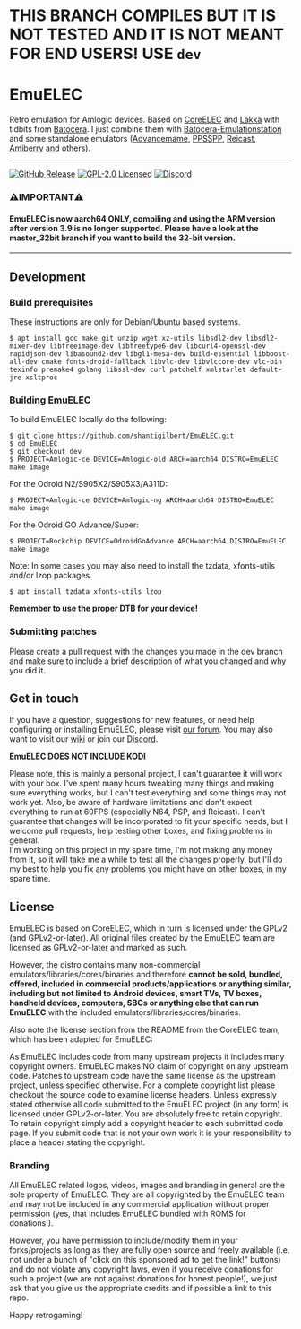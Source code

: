 # THIS BRANCH COMPILES BUT IT IS NOT TESTED AND IT IS NOT MEANT FOR END USERS! USE `dev` 

# EmuELEC  
Retro emulation for Amlogic devices.
Based on  [CoreELEC](https://github.com/CoreELEC/CoreELEC) and [Lakka](https://github.com/libretro/Lakka-LibreELEC) with tidbits from [Batocera](https://github.com/batocera-linux/batocera.linux). I just combine them with [Batocera-Emulationstation](https://github.com/batocera-linux/batocera-emulationstation) and some standalone emulators ([Advancemame](https://github.com/amadvance/advancemame), [PPSSPP](https://github.com/hrydgard/ppsspp), [Reicast](https://github.com/reicast/reicast-emulator), [Amiberry](https://github.com/midwan/amiberry) and others). 

---
[![GitHub Release](https://img.shields.io/github/release/EmuELEC/EmuELEC.svg)](https://github.com/EmuELEC/EmuELEC/releases/latest)
[![GPL-2.0 Licensed](https://shields.io/badge/license-GPL2-blue)](https://github.com/EmuELEC/EmuELEC/blob/master/licenses/GPL2.txt)
[![Discord](https://img.shields.io/badge/chat-on%20discord-7289da.svg?logo=discord)](https://discord.gg/cbgtJTu)

### ⚠️**IMPORTANT**⚠️
#### EmuELEC is now aarch64 ONLY, compiling and using the ARM version after version 3.9 is no longer supported. Please have a look at the master_32bit branch if you want to build the 32-bit version.

---
## Development

### Build prerequisites

These instructions are only for Debian/Ubuntu based systems.

```
$ apt install gcc make git unzip wget xz-utils libsdl2-dev libsdl2-mixer-dev libfreeimage-dev libfreetype6-dev libcurl4-openssl-dev rapidjson-dev libasound2-dev libgl1-mesa-dev build-essential libboost-all-dev cmake fonts-droid-fallback libvlc-dev libvlccore-dev vlc-bin texinfo premake4 golang libssl-dev curl patchelf xmlstarlet default-jre xsltproc
```

### Building EmuELEC
To build EmuELEC locally do the following:

```
$ git clone https://github.com/shantigilbert/EmuELEC.git
$ cd EmuELEC
$ git checkout dev
$ PROJECT=Amlogic-ce DEVICE=Amlogic-old ARCH=aarch64 DISTRO=EmuELEC make image
```
For the Odroid N2/S905X2/S905X3/A311D:
```
$ PROJECT=Amlogic-ce DEVICE=Amlogic-ng ARCH=aarch64 DISTRO=EmuELEC make image
```

For the Odroid GO Advance/Super:
```
$ PROJECT=Rockchip DEVICE=OdroidGoAdvance ARCH=aarch64 DISTRO=EmuELEC make image
```

Note: In some cases you may also need to install the tzdata, xfonts-utils and/or lzop packages.
```
$ apt install tzdata xfonts-utils lzop
```


**Remember to use the proper DTB for your device!**

### Submitting patches
Please create a pull request with the changes you made in the dev branch and make sure to include a brief description of what you changed and why you did it.

## Get in touch
If you have a question, suggestions for new features, or need help configuring or installing EmuELEC, please visit [our forum](https://emuelec.discourse.group/). You may also want to visit our [wiki](https://github.com/EmuELEC/EmuELEC/wiki) or join our [Discord](https://discord.gg/cbgtJTu).

**EmuELEC DOES NOT INCLUDE KODI**

Please note, this is mainly a personal project, I can't guarantee it will work with your box. I've spent many hours tweaking many things and making sure everything works, but I can't test everything and some things may not work yet. Also, be aware of hardware limitations and don't expect everything to run at 60FPS (especially N64, PSP, and Reicast). I can't guarantee that changes will be incorporated to fit your specific needs, but I welcome pull requests, help testing other boxes, and fixing problems in general.  
I'm working on this project in my spare time, I'm not making any money from it, so it will take me a while to test all the changes properly, but I'll do my best to help you fix any problems you might have on other boxes, in my spare time.

## License

EmuELEC is based on CoreELEC, which in turn is licensed under the GPLv2 (and GPLv2-or-later). All original files created by the EmuELEC team are licensed as GPLv2-or-later and marked as such.

However, the distro contains many non-commercial emulators/libraries/cores/binaries and therefore **cannot be sold, bundled, offered, included in commercial products/applications or anything similar, including but not limited to Android devices, smart TVs, TV boxes, handheld devices, computers, SBCs or anything else that can run EmuELEC** with the included emulators/libraries/cores/binaries.

Also note the license section from the README from the CoreELEC team, which has been adapted for EmuELEC:

As EmuELEC includes code from many upstream projects it includes many copyright owners. EmuELEC makes NO claim of copyright on any upstream code. Patches to upstream code have the same license as the upstream project, unless specified otherwise. For a complete copyright list please checkout the source code to examine license headers. Unless expressly stated otherwise all code submitted to the EmuELEC project (in any form) is licensed under GPLv2-or-later. You are absolutely free to retain copyright. To retain copyright simply add a copyright header to each submitted code page. If you submit code that is not your own work it is your responsibility to place a header stating the copyright.

### Branding

All EmuELEC related logos, videos, images and branding in general are the sole property of EmuELEC. They are all copyrighted by the EmuELEC team and may not be included in any commercial application without proper permission (yes, that includes EmuELEC bundled with ROMS for donations!).

However, you have permission to include/modify them in your forks/projects as long as they are fully open source and freely available (i.e. not under a bunch of "click on this sponsored ad to get the link!" buttons) and do not violate any copyright laws, even if you receive donations for such a project (we are not against donations for honest people!), we just ask that you give us the appropriate credits and if possible a link to this repo.

Happy retrogaming!
